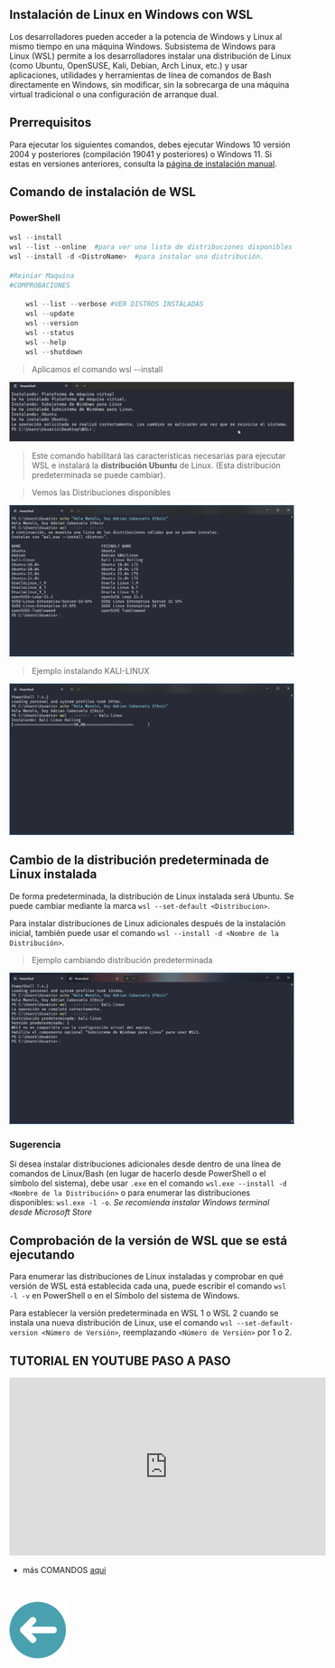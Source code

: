 ## Instalación de Linux en Windows con WSL
Los desarrolladores pueden acceder a la potencia de Windows y Linux al mismo tiempo en una máquina Windows. Subsistema de Windows para Linux (WSL) permite a los desarrolladores instalar una distribución de Linux (como Ubuntu, OpenSUSE, Kali, Debian, Arch Linux, etc.) y usar aplicaciones, utilidades y herramientas de línea de comandos de Bash directamente en Windows, sin modificar, sin la sobrecarga de una máquina virtual tradicional o una configuración de arranque dual.

## Prerrequisitos

Para ejecutar los siguientes comandos, debes ejecutar Windows 10 versión 2004 y posteriores (compilación 19041 y posteriores) o Windows 11. Si estas en versiones anteriores, consulta la [página de instalación manual](https://learn.microsoft.com/es-es/windows/wsl/install-manual).


## Comando de instalación de WSL
### PowerShell

```powershell
wsl --install
wsl --list --online  #para ver una lista de distribuciones disponibles 
wsl --install -d <DistroName>  #para instalar una distribución.

#Reiniar Maquina
#COMPROBACIONES
	
	wsl --list --verbose #VER DISTROS INSTALADAS
	wsl --update
	wsl --version
	wsl --status
	wsl --help
	wsl --shutdown
```

>Aplicamos el comando wsl --install

![1](img/1.png)

>Este comando habilitará las características necesarias para ejecutar WSL e instalará la **distribución Ubuntu** de Linux. (Esta distribución predeterminada se puede cambiar).

>Vemos las Distribuciones disponibles

![2](img/2.png)

>Ejemplo instalando KALI-LINUX

![3](img/3.png)

## Cambio de la distribución predeterminada de Linux instalada

De forma predeterminada, la distribución de Linux instalada será Ubuntu. Se puede cambiar mediante la marca `wsl --set-default <Distribucion>`.

Para instalar distribuciones de Linux adicionales después de la instalación inicial, también puede usar el comando `wsl --install -d <Nombre de la Distribución>`.

>Ejemplo cambiando distribución predeterminada

![7](img/7.png)

### Sugerencia

Si desea instalar distribuciones adicionales desde dentro de una línea de comandos de Linux/Bash (en lugar de hacerlo desde PowerShell o el símbolo del sistema), debe usar `.exe` en el comando `wsl.exe --install -d <Nombre de la Distribución>` o para enumerar las distribuciones disponibles: `wsl.exe -l -o`.
*Se recomienda instalar Windows terminal desde Microsoft Store*

## Comprobación de la versión de WSL que se está ejecutando

Para enumerar las distribuciones de Linux instaladas y comprobar en qué versión de WSL está establecida cada una, puede escribir el comando `wsl -l -v` en PowerShell o en el Símbolo del sistema de Windows.



Para establecer la versión predeterminada en WSL 1 o WSL 2 cuando se instala una nueva distribución de Linux, use el comando `wsl --set-default-version <Número de Versión>`, reemplazando `<Número de Versión>` por 1 o 2.

## TUTORIAL EN YOUTUBE PASO A PASO

<iframe width="560" height="315" src="https://www.youtube.com/embed/_Y4pXh2Ud7A?si=14H6Kz7cbQnGjAtP" title="YouTube video player" frameborder="0" allow="accelerometer; autoplay; clipboard-write; encrypted-media; gyroscope; picture-in-picture; web-share" referrerpolicy="strict-origin-when-cross-origin" allowfullscreen></iframe>


+  más COMANDOS [aqui]( https://learn.microsoft.com/es-es/windows/wsl/basic-commands)

<br>
<br>
<a href="README.md"><img src="img/arrow.png" alt="Volver al README" width="100"></a>

